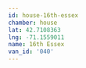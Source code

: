 ```yaml
---
id: house-16th-essex
chamber: house
lat: 42.7108363
lng: -71.1559011
name: 16th Essex
van_id: '040'
---
```

